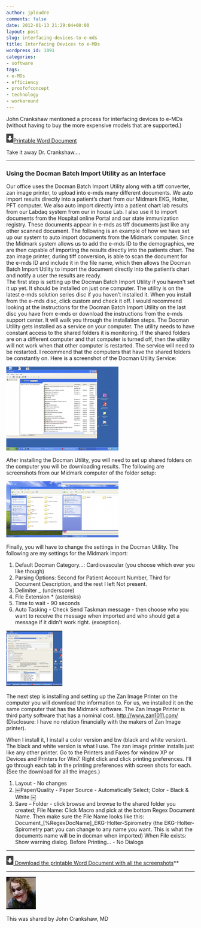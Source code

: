 ```yaml
---
author: jploudre
comments: false
date: 2012-01-13 21:29:04+00:00
layout: post
slug: interfacing-devices-to-e-mds
title: Interfacing Devices to e-MDs
wordpress_id: 1091
categories:
- software
tags:
- e-MDs
- efficiency
- proofofconcept
- technology
- workaround
---
```


John Crankshaw mentioned a process for interfacing devices to e-MDs (without having to buy the more expensive models that are supported.) 

[![](/files/2011/01/57-download.png)Printable Word Document](/files/2012/01/ZanimageDocmanBatchscreenshots.docx.zip)

Take it away Dr. Crankshaw....

-------------

### Using the Docman Batch Import Utility as an Interface

Our office uses the Docman Batch Import Utility along with a tiff converter, zan image printer, to upload into e-mds many different documents.   We auto import results directly into a patient’s chart from our Midmark EKG, Holter, PFT computer.  We also auto import directly into a patient chart lab results from our Labdaq system from our in house Lab.  I also use it to import documents from the Hospital online Portal and our state immunization registry.  These documents appear in e-mds as tiff documents just like any other scanned document.  The following is an example of how we have set up our system to auto import documents from the Midmark computer.
Since the Midmark system allows us to add the e-mds ID to the demographics, we are then capable of importing the results directly into the patients chart.  The zan image printer, during tiff conversion, is able to scan the document for the e-mds ID and include it in the file name, which then allows the Docman Batch Import Utility to import the document directly into the patient’s chart and notify a user the results are ready.  
The first step is setting up the Docman Batch Import Utility if you haven't set it up yet.  It should be installed on just one computer.  The utility is on the latest e-mds solution series disc if you haven’t installed it.  When you install from the e-mds disc, click custom and check it off.   I would recommend looking at the instructions for the Docman Batch Import Utility on the last disc you have from e-mds or download the instructions from the e-mds support center.  It will walk you through the installation steps.   The Docman Utility gets installed as a service on your computer.  The utility needs to have constant access to the shared folders it is monitoring.  If the shared folders are on a different computer and that computer is turned off, then the utility will not work when that other computer is restarted.   The service will need to be restarted.    I recommend that the computers that have the shared folders be constantly on.   Here is a screenshot of the Docman Utility Service:

[![](/files/2012/01/docman-utility-300x224.png)](/files/2012/01/docman-utility.png)

After installing the Docman Utility, you will need to set up shared folders on the computer you will be downloading results.    The following are screenshots from our Midmark computer of the folder setup: 

[![](/files/2012/01/midmark-import-150x150.png)](/files/2012/01/midmark-import.png)[![](/files/2012/01/midmark2-150x150.png)](/files/2012/01/midmark2.png)

Finally, you will have to change the settings in the Docman Utility.  The following are my settings for the Midmark import:

1.  Default Docman Category...:  Cardiovascular (you choose which ever you like though)
2.  Parsing Options:  Second for Patient Account Number, Third for Document Description, and the rest I left Not present.
3.  Delimiter _ (underscore)
4.  File Extension * (asterisks)
5. Time to wait - 90 seconds
6.  Auto Tasking -  Check Send Taskman message -  then choose who you want to receive the message when imported and who should get a message if it didn't work right.   (exception).

[![](/files/2012/01/docman-settings-150x150.png)](/files/2012/01/docman-settings.png)

The next step is installing and setting up the Zan Image Printer on the computer you will download the information to.  For us, we installed it on the same computer that has the Midmark software.  The Zan Image Printer is third party software that has a nominal cost. http://www.zan1011.com/ 
 (Disclosure: I have no relation financially with the makers of Zan Image printer).
 
When I install it, I install a color version and bw (black and white version).  The black and white version is what I use.  The zan image printer installs just like any other printer.  Go to the Printers and Faxes for window XP or Devices and Printers for Win7.   Right click and click printing preferences.
I'll go through each tab in the printing preferences with screen shots for each. (See the download for all the images.)

1. Layout - No changes
2. ￼Paper/Quality - Paper Source - Automatically Select;   Color - Black & White	￼
3. Save – Folder - click browse and browse to the shared folder you created;  File Name:  Click Macro and pick at the bottom Regex Document Name.  Then make sure the File Name looks like this:   Document_[%RegexDocName]_EKG-Holter-Spirometry   (the EKG-Holter-Spirometry part you can change to any name you want.  This is what the documents name will be in docman when imported) When File exists: Show warning dialog. Before Printing... - No Dialogs

---------------

[![](/files/2011/01/57-download.png) Download the printable Word Document with all the screenshots](/files/2012/01/ZanimageDocmanBatchscreenshots.docx)**

----------------
![](/files/2011/03/joker.jpg.jpg)

This was shared by John Crankshaw, MD
